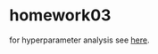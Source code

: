 # homework03

for hyperparameter analysis see [here](https://github.com/IANNwTF-Group-3/homework03/blob/JulianBranch/analyze.txt).
